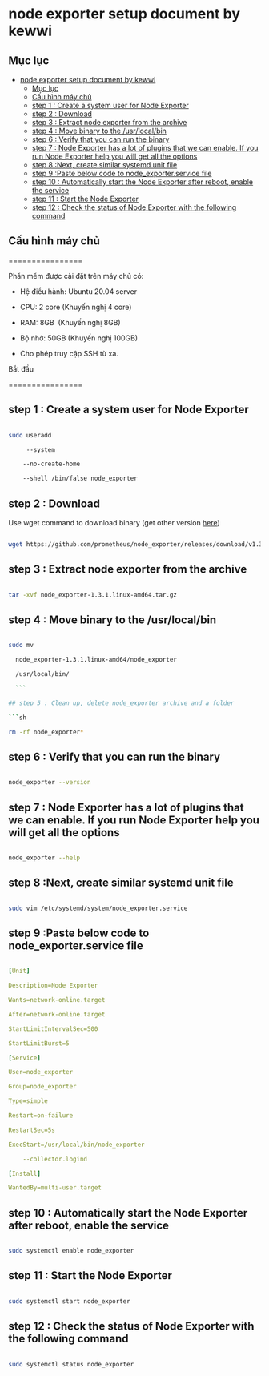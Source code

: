 # node exporter setup document by kewwi

## Mục lục

- [node exporter setup document by kewwi](#node-exporter-setup-document-by-kewwi)
  - [Mục lục](#mục-lục)
  - [Cấu hình máy chủ](#cấu-hình-máy-chủ)
  - [step 1 : Create a system user for Node Exporter](#step-1--Create-a-system-user-for-node-exporter)
  - [step 2 : Download](#step-2--Download)
  - [step 3 : Extract node exporter from the archive](#step-3--extract-node-exporter-from-the-archive)
  - [step 4 : Move binary to the /usr/local/bin](#step-4--move-binary-to-the-usrlocalbin)
  - [step 6 : Verify that you can run the binary](#step-6--verify-that-you-can-run-the-binary)
  - [step 7 : Node Exporter has a lot of plugins that we can enable. If you run Node Exporter help you will get all the options](#step-7--node-exporter-has-a-lot-of-plugins-that-we-can-enable-if-you-run-node-exporter-help-you-will-get-all-the-options)
  - [step 8 :Next, create similar systemd unit file](#step-8-next-create-similar-systemd-unit-file)
  - [step 9 :Paste below code to node\_exporter.service file](#step-9-paste-below-code-to-node_exporterservice-file)
  - [step 10 : Automatically start the Node Exporter after reboot, enable the service](#step-10--automatically-start-the-node-exporter-after-reboot-enable-the-service)
  - [step 11 : Start the Node Exporter](#step-11--start-the-node-exporter)
  - [step 12 : Check the status of Node Exporter with the following command](#step-12--check-the-status-of-node-exporter-with-the-following-command)

## Cấu hình máy chủ

================

Phần mềm được cài đặt trên máy chủ có:

- Hệ điều hành: Ubuntu 20.04 server

- CPU: 2 core (Khuyến nghị 4 core)

- RAM: 8GB  (Khuyến nghị 8GB)

- Bộ nhớ: 50GB (Khuyến nghị 100GB)

- Cho phép truy cập SSH từ xa.

Bắt đầu

================

## step 1 : Create a system user for Node Exporter

```sh

sudo useradd

     --system

    --no-create-home

    --shell /bin/false node_exporter

```

## step 2 : Download 
Use wget command to download binary (get other version [here](https://prometheus.io/download/))

```sh

wget https://github.com/prometheus/node_exporter/releases/download/v1.3.1/node_exporter-1.3.1.linux-amd64.tar.gz

```

## step 3 : Extract node exporter from the archive

```sh

tar -xvf node_exporter-1.3.1.linux-amd64.tar.gz

```

## step 4 : Move binary to the /usr/local/bin

```sh

sudo mv

  node_exporter-1.3.1.linux-amd64/node_exporter

  /usr/local/bin/

  ```

## step 5 : Clean up, delete node_exporter archive and a folder

```sh

rm -rf node_exporter*

```

## step 6 : Verify that you can run the binary

```sh

node_exporter --version

```

## step 7 : Node Exporter has a lot of plugins that we can enable. If you run Node Exporter help you will get all the options

```sh

node_exporter --help

```

## step 8 :Next, create similar systemd unit file

```sh

sudo vim /etc/systemd/system/node_exporter.service

```

## step 9 :Paste below code to node_exporter.service file

```yaml

[Unit]

Description=Node Exporter

Wants=network-online.target

After=network-online.target

StartLimitIntervalSec=500

StartLimitBurst=5

[Service]

User=node_exporter

Group=node_exporter

Type=simple

Restart=on-failure

RestartSec=5s

ExecStart=/usr/local/bin/node_exporter

    --collector.logind

[Install]

WantedBy=multi-user.target

```

## step 10 : Automatically start the Node Exporter after reboot, enable the service

```sh

sudo systemctl enable node_exporter

```

## step 11 : Start the Node Exporter

```sh

sudo systemctl start node_exporter

```

## step 12 : Check the status of Node Exporter with the following command

```sh

sudo systemctl status node_exporter

```
